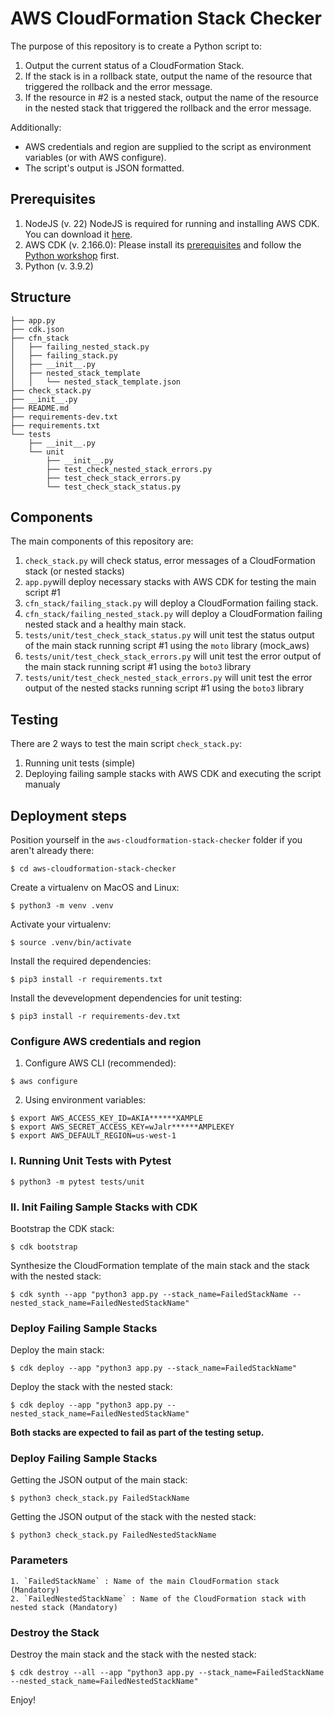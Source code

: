 # AWS CloudFormation Stack Checker 

The purpose of this repository is to create a Python script to:

1. Output the current status of a CloudFormation Stack.
2. If the stack is in a rollback state, output the name of the resource that triggered the rollback and the error message.
3. If the resource in #2 is a nested stack, output the name of the resource in the nested stack that triggered the rollback and the error message.

Additionally:
- AWS credentials and region are supplied to the script as environment variables (or with AWS configure).
- The script's output is JSON formatted.


## Prerequisites

1. NodeJS (v. 22) NodeJS is required for running and installing AWS CDK. You can download it [here](https://nodejs.org/en/download/).
2. AWS CDK (v. 2.166.0): Please install its [prerequisites](https://cdkworkshop.com/15-prerequisites.html) and follow the  [Python workshop](https://cdkworkshop.com/30-python.html) first.
3. Python (v. 3.9.2) 

## Structure 

```
├── app.py
├── cdk.json
├── cfn_stack
│   ├── failing_nested_stack.py
│   ├── failing_stack.py
│   ├── __init__.py
│   ├── nested_stack_template
│   │   └── nested_stack_template.json
├── check_stack.py
├── __init__.py
├── README.md
├── requirements-dev.txt
├── requirements.txt
└── tests
    ├── __init__.py
    └── unit
        ├── __init__.py
        ├── test_check_nested_stack_errors.py
        ├── test_check_stack_errors.py
        └── test_check_stack_status.py
```

## Components 

The main components of this repository are:

1. `check_stack.py` will check status, error messages of a CloudFormation stack (or nested stacks) 
2. `app.py`will deploy necessary stacks with AWS CDK for testing the main script #1
3. `cfn_stack/failing_stack.py` will deploy a CloudFormation failing stack.
4. `cfn_stack/failing_nested_stack.py` will deploy a CloudFormation failing nested stack and a healthy main stack.
5. `tests/unit/test_check_stack_status.py` will unit test the status output of the main stack running script #1 using the `moto` library (mock_aws)
6. `tests/unit/test_check_stack_errors.py` will unit test the error output of the main stack running script #1 using the `boto3` library 
7. `tests/unit/test_check_nested_stack_errors.py` will unit test the error output of the nested stacks running script #1 using the `boto3` library 

## Testing 

There are 2 ways to test the main script `check_stack.py`:

1. Running unit tests (simple)
2. Deploying failing sample stacks with AWS CDK and executing the script manualy

## Deployment steps

Position yourself in the `aws-cloudformation-stack-checker` folder if you aren't already there:

```
$ cd aws-cloudformation-stack-checker
```

Create a virtualenv on MacOS and Linux:

```
$ python3 -m venv .venv
```

Activate your virtualenv:

```
$ source .venv/bin/activate
```

Install the required dependencies:

```
$ pip3 install -r requirements.txt
```

Install the devevelopment dependencies for unit testing:

```
$ pip3 install -r requirements-dev.txt
```

### Configure AWS credentials and region

1. Configure AWS CLI (recommended):

```
$ aws configure
```

2. Using environment variables: 

```
$ export AWS_ACCESS_KEY_ID=AKIA******XAMPLE
$ export AWS_SECRET_ACCESS_KEY=wJalr******AMPLEKEY
$ export AWS_DEFAULT_REGION=us-west-1
```

### I. Running Unit Tests with Pytest 

```
$ python3 -m pytest tests/unit
```

### II. Init Failing Sample Stacks with CDK

Bootstrap the CDK stack:

```
$ cdk bootstrap 
```

Synthesize the CloudFormation template of the main stack and the stack with the nested stack:

```
$ cdk synth --app "python3 app.py --stack_name=FailedStackName --nested_stack_name=FailedNestedStackName"
```

### Deploy Failing Sample Stacks


Deploy the main stack:

```
$ cdk deploy --app "python3 app.py --stack_name=FailedStackName"
```

Deploy the stack with the nested stack:

```
$ cdk deploy --app "python3 app.py --nested_stack_name=FailedNestedStackName"
```

**Both stacks are expected to fail as part of the testing setup.**


### Deploy Failing Sample Stacks

Getting the JSON output of the main stack:

```
$ python3 check_stack.py FailedStackName
```

Getting the JSON output of the stack with the nested stack:

```
$ python3 check_stack.py FailedNestedStackName
```


### Parameters 

```
1. `FailedStackName` : Name of the main CloudFormation stack (Mandatory)
2. `FailedNestedStackName` : Name of the CloudFormation stack with nested stack (Mandatory)
```


### Destroy the Stack

Destroy the main stack and the stack with the nested stack:

```
$ cdk destroy --all --app "python3 app.py --stack_name=FailedStackName --nested_stack_name=FailedNestedStackName"
```

Enjoy!

